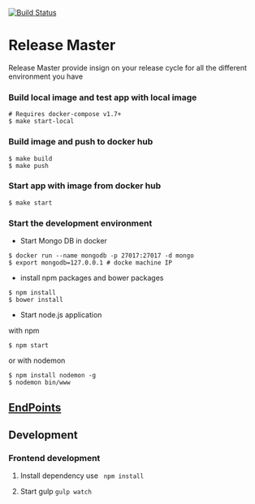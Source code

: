 [![Build Status](https://travis-ci.org/DevOpsify/releaseMaster.svg?branch=master)](https://travis-ci.org/DevOpsify/releaseMaster)


# Release Master

Release Master provide insign on your release cycle for all the different environment you have


### Build local image and test app with local image

```
# Requires docker-compose v1.7+
$ make start-local
```

### Build image and push to docker hub

```
$ make build
$ make push
```

### Start app with image from docker hub

```
$ make start
```


### Start the development environment

- Start Mongo DB in docker

```
$ docker run --name mongodb -p 27017:27017 -d mongo
$ export mongodb=127.0.0.1 # docke machine IP
```


- install npm packages and bower packages

```
$ npm install
$ bower install
```

- Start node.js application

with npm

```
$ npm start
```

or with nodemon

```
$ npm install nodemon -g
$ nodemon bin/www
```

## [EndPoints]
[EndPoints]: <./EndPoints.md>


## Development

### Frontend development

1. Install dependency use 
` npm install`

2. Start gulp
`gulp watch`